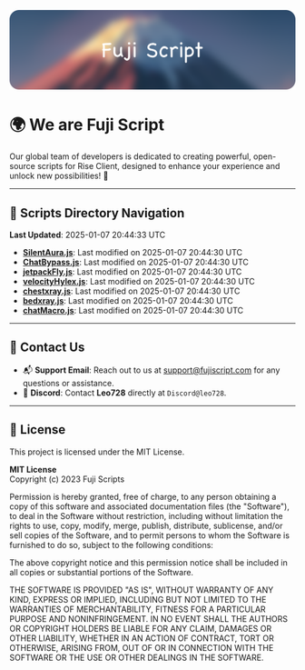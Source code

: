 ![Banner](.github/b.webp)

# 🌍 **We are Fuji Script**

Our global team of developers is dedicated to creating powerful, open-source scripts for Rise Client, designed to enhance your experience and unlock new possibilities! 🌟

---
<!-- SCRIPTS_NAVIGATION_START -->
## 📂 **Scripts Directory Navigation**

**Last Updated**: 2025-01-07 20:44:33 UTC

- **[SilentAura.js](scripts/SilentAura.js)**: Last modified on 2025-01-07 20:44:30 UTC
- **[ChatBypass.js](scripts/ChatBypass.js)**: Last modified on 2025-01-07 20:44:30 UTC
- **[jetpackFly.js](scripts/jetpackFly.js)**: Last modified on 2025-01-07 20:44:30 UTC
- **[velocityHylex.js](scripts/velocityHylex.js)**: Last modified on 2025-01-07 20:44:30 UTC
- **[chestxray.js](scripts/chestxray.js)**: Last modified on 2025-01-07 20:44:30 UTC
- **[bedxray.js](scripts/bedxray.js)**: Last modified on 2025-01-07 20:44:30 UTC
- **[chatMacro.js](scripts/chatMacro.js)**: Last modified on 2025-01-07 20:44:30 UTC

<!-- SCRIPTS_NAVIGATION_END -->

---

## 💬 **Contact Us**  
- 📬 **Support Email**: Reach out to us at [support@fujiscript.com](mailto:support@fujiscript.com) for any questions or assistance.  
- 💬 **Discord**: Contact **Leo728** directly at `Discord@leo728`.

---

## 📜 **License**

This project is licensed under the MIT License.  

**MIT License**  
Copyright (c) 2023 Fuji Scripts  

Permission is hereby granted, free of charge, to any person obtaining a copy of this software and associated documentation files (the "Software"), to deal in the Software without restriction, including without limitation the rights to use, copy, modify, merge, publish, distribute, sublicense, and/or sell copies of the Software, and to permit persons to whom the Software is furnished to do so, subject to the following conditions:  

The above copyright notice and this permission notice shall be included in all copies or substantial portions of the Software.  

THE SOFTWARE IS PROVIDED "AS IS", WITHOUT WARRANTY OF ANY KIND, EXPRESS OR IMPLIED, INCLUDING BUT NOT LIMITED TO THE WARRANTIES OF MERCHANTABILITY, FITNESS FOR A PARTICULAR PURPOSE AND NONINFRINGEMENT. IN NO EVENT SHALL THE AUTHORS OR COPYRIGHT HOLDERS BE LIABLE FOR ANY CLAIM, DAMAGES OR OTHER LIABILITY, WHETHER IN AN ACTION OF CONTRACT, TORT OR OTHERWISE, ARISING FROM, OUT OF OR IN CONNECTION WITH THE SOFTWARE OR THE USE OR OTHER DEALINGS IN THE SOFTWARE.  
